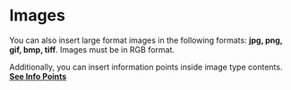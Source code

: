 # Images

You can also insert large format images in the following formats: __jpg, png, gif, bmp, tiff__.
Images must be in RGB format.

Additionally, you can insert information points inside image type contents. [__See Info Points__](/en/2.16/media-manager/features/info-point.md)
